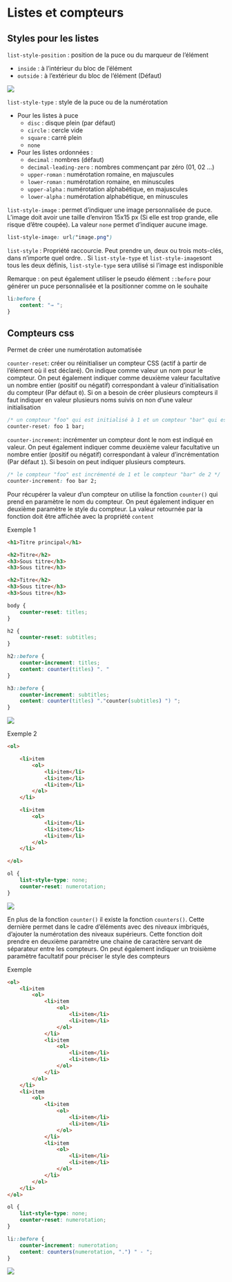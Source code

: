 # Listes et compteurs

## Styles pour les listes

`list-style-position` : position de la puce ou du marqueur de l’élément

- `inside` : à l’intérieur du bloc de l’élément
- `outside` : à l’extérieur du bloc de l’élément (Défaut)

![](liste_position.png)

`list-style-type` : style de la puce ou de la numérotation

- Pour les listes à puce
	- `disc` : disque plein (par défaut)
	- `circle` : cercle vide
	- `square` : carré plein
	- `none`
- Pour les listes ordonnées :
	- `decimal` : nombres (défaut)
	- `decimal-leading-zero` : nombres commençant par zéro (01, 02 …)
	- `upper-roman` : numérotation romaine, en majuscules
	- `lower-roman` : numérotation romaine, en minuscules
	- `upper-alpha` : numérotation alphabétique, en majuscules
	- `lower-alpha` : numérotation alphabétique, en minuscules

`list-style-image` : permet d’indiquer une image personnalisée de puce. L’image doit avoir une taille d’environ 15x15 px (Si elle est trop grande, elle risque d’être coupée). La valeur `none` permet d’indiquer aucune image.

```css
list-style-image: url("image.png")
```

`list-style` : Propriété raccourcie. Peut prendre un, deux ou trois mots-clés, dans n’importe quel ordre. . Si `list-style-type` et `list-style-image`sont tous les deux définis, `list-style-type` sera utilisé si l’image est indisponible

Remarque : on peut également utiliser le pseudo élément `::before` pour générer un puce personnalisée et la positionner comme on le souhaite

```css
li:before {
	content: "→ ";
}
```

## Compteurs css

Permet de créer une numérotation automatisée

`counter-reset`: créer ou réinitialiser un compteur CSS (actif à partir de l’élément où il est déclaré). On indique comme valeur un nom pour le compteur. On peut également indiquer comme deuxième valeur facultative un nombre entier (positif ou négatif) correspondant à valeur d’initialisation du compteur (Par défaut `0`). Si on a besoin de créer plusieurs compteurs il faut indiquer en valeur plusieurs noms suivis on non d’une valeur initialisation

```css
/* un compteur "foo" qui est initialisé à 1 et un compteur "bar" qui est initialisé à 0 */
counter-reset: foo 1 bar;
```

`counter-increment`: incrémenter un compteur dont le nom est indiqué en valeur. On peut également indiquer comme deuxième valeur facultative un nombre entier (positif ou négatif) correspondant à valeur d’incrémentation (Par défaut `1`). Si besoin on peut indiquer plusieurs compteurs.

```css
/* le compteur "foo" est incrémenté de 1 et le compteur "bar" de 2 */
counter-increment: foo bar 2;
```

Pour récupérer la valeur d’un compteur on utilise la fonction `counter()` qui prend en paramètre le nom du compteur. On peut également indiquer en deuxième paramètre le style du compteur. La valeur retournée par la fonction doit être affichée avec la propriété `content`

Exemple 1

```html
<h1>Titre principal</h1>

<h2>Titre</h2>
<h3>Sous titre</h3>
<h3>Sous titre</h3>

<h2>Titre</h2>
<h3>Sous titre</h3>
<h3>Sous titre</h3>
```

```css
body {
	counter-reset: titles;
}

h2 {
	counter-reset: subtitles;
}

h2::before {
	counter-increment: titles;
	content: counter(titles) ". "
}

h3::before {
	counter-increment: subtitles;
	content: counter(titles) "."counter(subtitles) ") ";
}
```

![](compteur.png)

Exemple 2

```html
<ol>

	<li>item
		<ol>
			<li>item</li>
			<li>item</li>
			<li>item</li>
		</ol>
	</li>

	<li>item
		<ol>
			<li>item</li>
			<li>item</li>
			<li>item</li>
		</ol>
	</li>

</ol>
```

```css
ol {
	list-style-type: none;
	counter-reset: numerotation;
}
```

![](compteur_2.png)

En plus de la fonction `counter()` il existe la fonction `counters()`. Cette dernière permet dans le cadre d’éléments avec des niveaux imbriqués, d’ajouter la numérotation des niveaux supérieurs. Cette fonction doit prendre en deuxième paramètre une chaine de caractère servant de séparateur entre les compteurs. On peut également indiquer un troisième paramètre facultatif pour préciser le style des compteurs

Exemple

```html
<ol>
	<li>item
		<ol>
			<li>item
				<ol>
					<li>item</li>
					<li>item</li>
				</ol>
			</li>
			<li>item
				<ol>
					<li>item</li>
					<li>item</li>
				</ol>
			</li>
		</ol>
	</li>
	<li>item
		<ol>
			<li>item
				<ol>
					<li>item</li>
					<li>item</li>
				</ol>
			</li>
			<li>item
				<ol>
					<li>item</li>
					<li>item</li>
				</ol>
			</li>
		</ol>
	</li>
</ol>
```

```css
ol {
	list-style-type: none;
	counter-reset: numerotation;
}

li::before {
	counter-increment: numerotation;
	content: counters(numerotation, ".") " - ";
}
```

![](compteur_3.png)
